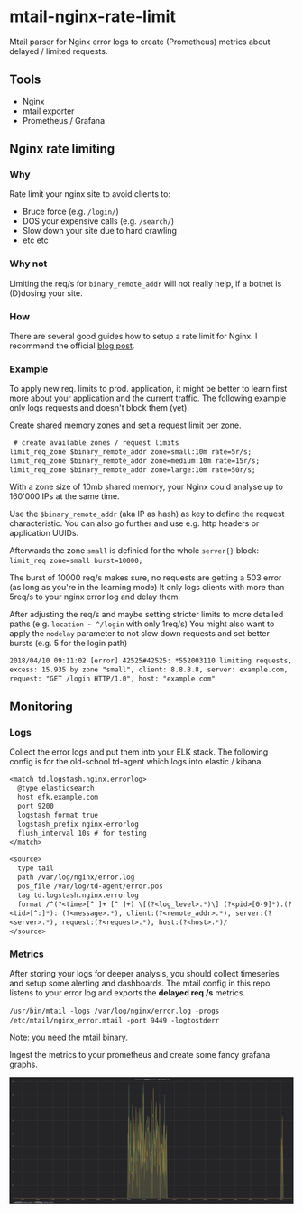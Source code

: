 # mtail-nginx-rate-limit
Mtail parser for Nginx error logs to create (Prometheus) metrics about delayed / limited requests.

## Tools
 * Nginx
 * mtail exporter
 * Prometheus / Grafana
 
## Nginx rate limiting

### Why
Rate limit your nginx site to avoid clients to:
 * Bruce force (e.g. `/login/`)
 * DOS your expensive calls (e.g. `/search/`)
 * Slow down your site due to hard crawling
 * etc etc

### Why not
Limiting the req/s for `binary_remote_addr` will not really help, if a botnet is (D)dosing your site.

### How
There are several good guides how to setup a rate limit for Nginx. 
I recommend the official [blog post](https://www.nginx.com/blog/rate-limiting-nginx/).

### Example
To apply new req. limits to prod. application, it might be better to learn first more about your application and the current traffic.
The following example only logs requests and doesn't block them (yet).

Create shared memory zones and set a request limit per zone.

```
 # create available zones / request limits
limit_req_zone $binary_remote_addr zone=small:10m rate=5r/s;
limit_req_zone $binary_remote_addr zone=medium:10m rate=15r/s;
limit_req_zone $binary_remote_addr zone=large:10m rate=50r/s;
```
With a zone size of 10mb shared memory, your Nginx could analyse up to 160'000 IPs at the same time.

Use the `$binary_remote_addr` (aka IP as hash) as key to define the request characteristic. 
You can also go further and use e.g. http headers or application UUIDs.

Afterwards the zone `small` is definied for the whole `server{}` block:
`limit_req zone=small burst=10000;`

The burst of 10000 req/s makes sure, no requests are getting a 503 error (as long as you're in the learning mode)
It only logs clients with more than 5req/s to your nginx error log and delay them.

After adjusting the req/s and maybe setting stricter limits to more detailed paths (e.g. `location ~ ^/login` with only 1req/s)
You might also want to apply the `nodelay` parameter to not slow down requests and set better bursts (e.g. 5 for the login path)

```
2018/04/10 09:11:02 [error] 42525#42525: *552003110 limiting requests, excess: 15.935 by zone "small", client: 8.8.8.8, server: example.com, request: "GET /login HTTP/1.0", host: "example.com"
```


## Monitoring

### Logs

Collect the error logs and put them into your ELK stack. 
The following config is for the old-school td-agent which logs into elastic / kibana.

```
<match td.logstash.nginx.errorlog>
  @type elasticsearch
  host efk.example.com
  port 9200
  logstash_format true
  logstash_prefix nginx-errorlog
  flush_interval 10s # for testing
</match>
```

```
<source>
  type tail
  path /var/log/nginx/error.log
  pos_file /var/log/td-agent/error.pos
  tag td.logstash.nginx.errorlog
  format /^(?<time>[^ ]+ [^ ]+) \[(?<log_level>.*)\] (?<pid>[0-9]*).(?<tid>[^:]*): (?<message>.*), client:(?<remote_addr>.*), server:(?<server>.*), request:(?<request>.*), host:(?<host>.*)/
</source>
```

### Metrics
After storing your logs for deeper analysis, you should collect timeseries and setup some alerting and dashboards.
The mtail config in this repo listens to your error log and exports the **delayed req /s** metrics.

`/usr/bin/mtail -logs /var/log/nginx/error.log -progs /etc/mtail/nginx_error.mtail -port 9449 -logtostderr`

Note: you need the mtail binary.

Ingest the metrics to your prometheus and create some fancy grafana graphs.

![Ratelimit](/ratelimit.png)
